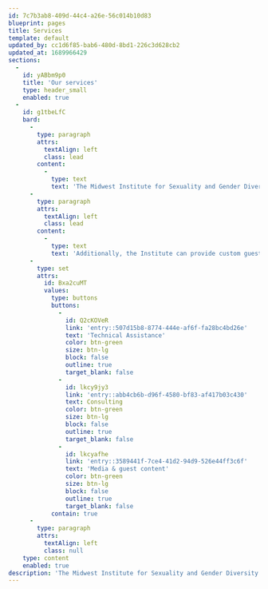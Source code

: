 ```yaml
---
id: 7c7b3ab8-409d-44c4-a26e-56c014b10d83
blueprint: pages
title: Services
template: default
updated_by: cc1d6f85-bab6-480d-8bd1-226c3d628cb2
updated_at: 1689966429
sections:
  -
    id: yABbm9p0
    title: 'Our services'
    type: header_small
    enabled: true
  -
    id: g1tbeLfC
    bard:
      -
        type: paragraph
        attrs:
          textAlign: left
          class: lead
        content:
          -
            type: text
            text: 'The Midwest Institute for Sexuality and Gender Diversity provides individualized technical assistance, consulting, and training to organizations seeking to advance knowledge of diverse sexualities and genders and increase capacity to support and serve the lesbian, gay, bisexual, transgender, queer, intersex, and asexual (LGBTQIA) community. '
      -
        type: paragraph
        attrs:
          textAlign: left
          class: lead
        content:
          -
            type: text
            text: 'Additionally, the Institute can provide custom guest content and contributions for web and print based media.'
      -
        type: set
        attrs:
          id: Bxa2cuMT
          values:
            type: buttons
            buttons:
              -
                id: Q2cKOVeR
                link: 'entry::507d15b8-8774-444e-af6f-fa28bc4bd26e'
                text: 'Technical Assistance'
                color: btn-green
                size: btn-lg
                block: false
                outline: true
                target_blank: false
              -
                id: lkcy9jy3
                link: 'entry::abb4cb6b-d96f-4580-bf83-af417b03c430'
                text: Consulting
                color: btn-green
                size: btn-lg
                block: false
                outline: true
                target_blank: false
              -
                id: lkcyafhe
                link: 'entry::3589441f-7ce4-41d2-94d9-526e44ff3c6f'
                text: 'Media & guest content'
                color: btn-green
                size: btn-lg
                block: false
                outline: true
                target_blank: false
            contain: true
      -
        type: paragraph
        attrs:
          textAlign: left
          class: null
    type: content
    enabled: true
description: 'The Midwest Institute for Sexuality and Gender Diversity provides individualized technical assistance and training to organizations seeking to advance knowledge of diverse sexualities and genders and increase capacity to support and serve the lesbian, gay, bisexual, transgender, queer, intersex, and asexual (LGBTQIA) community.'
---
```

